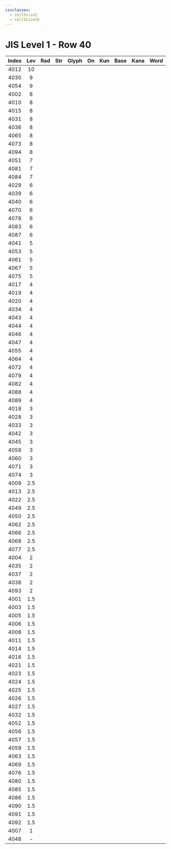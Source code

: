 ```yaml
---
cssclasses:
  - cell5size2
  - cell3size1h
---
```


# JIS Level 1 - Row 40

| Index | Lev | Rad | Str | Glyph | On  | Kun | Base | Kana | Word | Reading |
| :---: | :-: | :-: | :-: | :---: | :-: | :-: | :--- | :--- | :--- | :------ |
| 4012  | 10  |     |     |       |     |     |      |      |      |         |
| 4030  |  9  |     |     |       |     |     |      |      |      |         |
| 4054  |  9  |     |     |       |     |     |      |      |      |         |
| 4002  |  8  |     |     |       |     |     |      |      |      |         |
| 4010  |  8  |     |     |       |     |     |      |      |      |         |
| 4015  |  8  |     |     |       |     |     |      |      |      |         |
| 4031  |  8  |     |     |       |     |     |      |      |      |         |
| 4036  |  8  |     |     |       |     |     |      |      |      |         |
| 4065  |  8  |     |     |       |     |     |      |      |      |         |
| 4073  |  8  |     |     |       |     |     |      |      |      |         |
| 4094  |  8  |     |     |       |     |     |      |      |      |         |
| 4051  |  7  |     |     |       |     |     |      |      |      |         |
| 4081  |  7  |     |     |       |     |     |      |      |      |         |
| 4084  |  7  |     |     |       |     |     |      |      |      |         |
| 4029  |  6  |     |     |       |     |     |      |      |      |         |
| 4039  |  6  |     |     |       |     |     |      |      |      |         |
| 4040  |  6  |     |     |       |     |     |      |      |      |         |
| 4070  |  6  |     |     |       |     |     |      |      |      |         |
| 4078  |  6  |     |     |       |     |     |      |      |      |         |
| 4083  |  6  |     |     |       |     |     |      |      |      |         |
| 4087  |  6  |     |     |       |     |     |      |      |      |         |
| 4041  |  5  |     |     |       |     |     |      |      |      |         |
| 4053  |  5  |     |     |       |     |     |      |      |      |         |
| 4061  |  5  |     |     |       |     |     |      |      |      |         |
| 4067  |  5  |     |     |       |     |     |      |      |      |         |
| 4075  |  5  |     |     |       |     |     |      |      |      |         |
| 4017  |  4  |     |     |       |     |     |      |      |      |         |
| 4019  |  4  |     |     |       |     |     |      |      |      |         |
| 4020  |  4  |     |     |       |     |     |      |      |      |         |
| 4034  |  4  |     |     |       |     |     |      |      |      |         |
| 4043  |  4  |     |     |       |     |     |      |      |      |         |
| 4044  |  4  |     |     |       |     |     |      |      |      |         |
| 4046  |  4  |     |     |       |     |     |      |      |      |         |
| 4047  |  4  |     |     |       |     |     |      |      |      |         |
| 4055  |  4  |     |     |       |     |     |      |      |      |         |
| 4064  |  4  |     |     |       |     |     |      |      |      |         |
| 4072  |  4  |     |     |       |     |     |      |      |      |         |
| 4079  |  4  |     |     |       |     |     |      |      |      |         |
| 4082  |  4  |     |     |       |     |     |      |      |      |         |
| 4088  |  4  |     |     |       |     |     |      |      |      |         |
| 4089  |  4  |     |     |       |     |     |      |      |      |         |
| 4018  |  3  |     |     |       |     |     |      |      |      |         |
| 4028  |  3  |     |     |       |     |     |      |      |      |         |
| 4033  |  3  |     |     |       |     |     |      |      |      |         |
| 4042  |  3  |     |     |       |     |     |      |      |      |         |
| 4045  |  3  |     |     |       |     |     |      |      |      |         |
| 4058  |  3  |     |     |       |     |     |      |      |      |         |
| 4060  |  3  |     |     |       |     |     |      |      |      |         |
| 4071  |  3  |     |     |       |     |     |      |      |      |         |
| 4074  |  3  |     |     |       |     |     |      |      |      |         |
| 4009  | 2.5 |     |     |       |     |     |      |      |      |         |
| 4013  | 2.5 |     |     |       |     |     |      |      |      |         |
| 4022  | 2.5 |     |     |       |     |     |      |      |      |         |
| 4049  | 2.5 |     |     |       |     |     |      |      |      |         |
| 4050  | 2.5 |     |     |       |     |     |      |      |      |         |
| 4062  | 2.5 |     |     |       |     |     |      |      |      |         |
| 4066  | 2.5 |     |     |       |     |     |      |      |      |         |
| 4068  | 2.5 |     |     |       |     |     |      |      |      |         |
| 4077  | 2.5 |     |     |       |     |     |      |      |      |         |
| 4004  |  2  |     |     |       |     |     |      |      |      |         |
| 4035  |  2  |     |     |       |     |     |      |      |      |         |
| 4037  |  2  |     |     |       |     |     |      |      |      |         |
| 4038  |  2  |     |     |       |     |     |      |      |      |         |
| 4093  |  2  |     |     |       |     |     |      |      |      |         |
| 4001  | 1.5 |     |     |       |     |     |      |      |      |         |
| 4003  | 1.5 |     |     |       |     |     |      |      |      |         |
| 4005  | 1.5 |     |     |       |     |     |      |      |      |         |
| 4006  | 1.5 |     |     |       |     |     |      |      |      |         |
| 4008  | 1.5 |     |     |       |     |     |      |      |      |         |
| 4011  | 1.5 |     |     |       |     |     |      |      |      |         |
| 4014  | 1.5 |     |     |       |     |     |      |      |      |         |
| 4016  | 1.5 |     |     |       |     |     |      |      |      |         |
| 4021  | 1.5 |     |     |       |     |     |      |      |      |         |
| 4023  | 1.5 |     |     |       |     |     |      |      |      |         |
| 4024  | 1.5 |     |     |       |     |     |      |      |      |         |
| 4025  | 1.5 |     |     |       |     |     |      |      |      |         |
| 4026  | 1.5 |     |     |       |     |     |      |      |      |         |
| 4027  | 1.5 |     |     |       |     |     |      |      |      |         |
| 4032  | 1.5 |     |     |       |     |     |      |      |      |         |
| 4052  | 1.5 |     |     |       |     |     |      |      |      |         |
| 4056  | 1.5 |     |     |       |     |     |      |      |      |         |
| 4057  | 1.5 |     |     |       |     |     |      |      |      |         |
| 4059  | 1.5 |     |     |       |     |     |      |      |      |         |
| 4063  | 1.5 |     |     |       |     |     |      |      |      |         |
| 4069  | 1.5 |     |     |       |     |     |      |      |      |         |
| 4076  | 1.5 |     |     |       |     |     |      |      |      |         |
| 4080  | 1.5 |     |     |       |     |     |      |      |      |         |
| 4085  | 1.5 |     |     |       |     |     |      |      |      |         |
| 4086  | 1.5 |     |     |       |     |     |      |      |      |         |
| 4090  | 1.5 |     |     |       |     |     |      |      |      |         |
| 4091  | 1.5 |     |     |       |     |     |      |      |      |         |
| 4092  | 1.5 |     |     |       |     |     |      |      |      |         |
| 4007  |  1  |     |     |       |     |     |      |      |      |         |
| 4048  |  -  |     |     |       |     |     |      |      |      |         |
